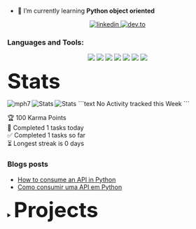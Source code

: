 

- 🌱 I’m currently learning **Python object oriented**


<p align="center">
  <a href="https://www.linkedin.com/in/matheusphilippe-">
    <img alt="linkedin" src="https://img.shields.io/static/v1?label=Linkedin&message=matheusphilippe-&color=blue&logo=linkedin&style=flat-square" /> </a>
  <a href="https://dev.to/mph7">
    <img alt="dev.to" src="https://img.shields.io/static/v1?label=dev.to&message=mph7&color=black&logo=dev.to&style=flat-square" />
  </a>
</p>



<h3 align="left">Languages and Tools:</h3>

<p align="center">
  <img src="https://img.shields.io/badge/Python-3776AB?style=for-the-badge&logo=python&logoColor=white" /> 
  <img src="https://img.shields.io/badge/HTML5-E34F26?style=for-the-badge&logo=html5&logoColor=white" />
  <img src="https://img.shields.io/badge/CSS3-1572B6?style=for-the-badge&logo=css3&logoColor=white" />
  <img src="https://img.shields.io/badge/MongoDB-4EA94B?style=for-the-badge&logo=mongodb&logoColor=white" />
  <img src="https://img.shields.io/badge/Git-F05032?style=for-the-badge&logo=git&logoColor=white" />
  <img src="https://img.shields.io/badge/Linux-FCC624?style=for-the-badge&logo=linux&logoColor=black" />
  <img src="https://img.shields.io/badge/NeoVim-%2357A143.svg?&style=for-the-badge&logo=neovim&logoColor=white" />
</p



<details>
  <summary><Font Size = "8"><strong>Stats</strong></Font></summary>
  <p align='left'>
    <img  alt="Stats" src="https://github-readme-stats.vercel.app/api?username=mph7&show_icons=true&hide_border=true&theme=tokyonight&layout=compact" />
  <img align="left" src="https://github-readme-stats.vercel.app/api/top-langs?username=mph7&show_icons=true&theme=tokyonight&locale=en&langs_count=8" alt="mph7" />
  <img align="left" alt="Stats" src="https://github-readme-stat-virid.vercel.app/api/wakatime?username=mph7&show_icons=true&hide_border=true&theme=tokyonight" /> 
<!--START_SECTION:waka-->
```text
No Activity tracked this Week
```
<!--END_SECTION:waka-->

</p>
</details>
  
 
<!-- TODO-IST:START -->
🏆  100 Karma Points           
🌸  Completed 1 tasks today           
✅  Completed 1 tasks so far           
⏳  Longest streak is 0 days
<!-- TODO-IST:END -->



### Blogs posts
<!-- BLOG-POST-LIST:START -->
- [How to consume an API in Python](https://mph7.hashnode.dev/how-to-consume-an-api-in-python)
- [Como consumir uma API em Python](https://mph7.hashnode.dev/como-consumir-uma-api-em-python)
<!-- BLOG-POST-LIST:END -->




<details align="left">
    <summary><Font Size = "8"><strong>Projects</strong></Font></summary>
    <ul>
        <li><strong>PYTHON</strong>
            <ul>
            <li><a href="https://github.com/mph7/CEPChecker">CEP Checker</a>
            <li><a href="https://github.com/mph7/wordCounter">Word Counter</a>
            <li><a href="https://github.com/mph7/projeto_covid">Projeto Covid</a>
            <li><a href="https://github.com/mph7/tictactoe">Tic Tac Toe</a>
            <li><a href="https://github.com/mph7/jogoDosQuinze">Jogo dos Quinze</a>
            </ul></li></ul>
